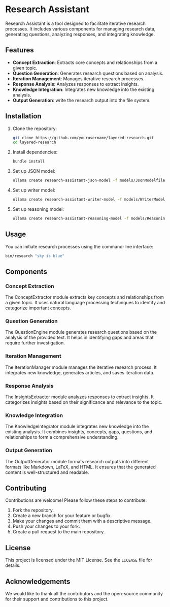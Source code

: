 # Research Assistant

 Research Assistant is a tool designed to facilitate iterative research processes. It includes various components for managing research data, generating questions, analyzing responses, and integrating knowledge.

## Features

- **Concept Extraction**: Extracts core concepts and relationships from a given topic.
- **Question Generation**: Generates research questions based on analysis.
- **Iteration Management**: Manages iterative research processes.
- **Response Analysis**: Analyzes responses to extract insights.
- **Knowledge Integration**: Integrates new knowledge into the existing analysis.
- **Output Generation**: write the research output into the file system.

## Installation

1. Clone the repository:
    ```sh
    git clone https://github.com/yourusername/layered-research.git
    cd layered-research
    ```

2. Install dependencies:
    ```sh
    bundle install
    ```

3. Set up JSON model:
    ```sh
    ollama create research-assistant-json-model -f models/JsonModelfile
    ```

4. Set up writer model:
    ```sh
    ollama create research-assistant-writer-model -f models/WriterModelfile
    ```

5. Set up reasoning model:
    ```sh
    ollama create research-assistant-reasoning-model -f models/ReasoningModelfile
    ```

## Usage

You can initiate research processes using the command-line interface:

```sh
bin/research "sky is blue"
```

## Components

### Concept Extraction
The ConceptExtractor module extracts key concepts and relationships from a given topic. It uses natural language processing techniques to identify and categorize important concepts.

### Question Generation
The QuestionEngine module generates research questions based on the analysis of the provided text. It helps in identifying gaps and areas that require further investigation.

### Iteration Management
The IterationManager module manages the iterative research process. It integrates new knowledge, generates articles, and saves iteration data.

### Response Analysis
The InsightsExtractor module analyzes responses to extract insights. It categorizes insights based on their significance and relevance to the topic.

### Knowledge Integration
The KnowledgeIntegrator module integrates new knowledge into the existing analysis. It combines insights, concepts, gaps, questions, and relationships to form a comprehensive understanding.

### Output Generation
The OutputGenerator module formats research outputs into different formats like Markdown, LaTeX, and HTML. It ensures that the generated content is well-structured and readable.


## Contributing

Contributions are welcome! Please follow these steps to contribute:

1. Fork the repository.
2. Create a new branch for your feature or bugfix.
3. Make your changes and commit them with a descriptive message.
4. Push your changes to your fork.
5. Create a pull request to the main repository.

## License

This project is licensed under the MIT License. See the `LICENSE` file for details.

## Acknowledgements

We would like to thank all the contributors and the open-source community for their support and contributions to this project.